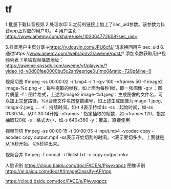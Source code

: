 <!--
 * @Author: your name
 * @Date: 2020-10-19 16:00:13
 * @LastEditTime: 2020-10-21 13:58:08
 * @LastEditors: your name
 * @Description: In User Settings Edit
 * @FilePath: \BatchProcessingVideo\README.md
-->
# tf
1.批量下载抖音视频
2.处理水印
3.之前的链接上加上了sec_uid参数。该参数为抖音app上对应的用户ID。
4.用户主页： https://www.amemv.com/share/user/102064772608?sec_uid=



5.抖音用户主页分享->https://v.douyin.com/JPU6cfJ/ 请求换回用户 sec_uid
6.通过https://www.amemv.com/web/api/v2/aweme/post/? 添加条数获取用户视频列表
7.单独视频播放地址： https://aweme.snssdk.com/aweme/v1/playwm/?video_id=v0d00fee0000bu5c2ah9eprige0u1mo0&ratio=720p&line=0 


视频切图
ffmpeg -ss 00:00:02  -i 1.mp4  -r 1 -q:v 100 -vframes 50  -f image2 image-%d.png
-r：每秒提取的帧数，如上面为每秒1帧，即一张图像
-q:v ：图片质量
-f：图片格式，上述为image2
image-%d.jpeg：生成图像的文件名，可以加上完整路径，%d会使文件名按整数编号，如上述生成图像为image-1.jpeg, image-2.jpeg, ...
-t：持续时间，如-t 4表示持续4s
-ss：起始时间，如-ss 01:30:14，从01:30:14开始
-vframes：指定抽取的帧数，如-vframes 120，指定抽取120张
-s：格式大小，如-s 640x360
-y：覆盖，直接使用

视频剪切
ffmpeg -ss 00:00:15 -t 00:00:05 -i input.mp4 -vcodec copy -acodec copy output.mp4 
-ss表示开始切割的时间，-t表示要切多少。上面就是从15秒开始，切5秒钟出来。

视频合并
ffmpeg -f concat -i filelist.txt -c copy output.mkv

人脸识别
https://cloud.baidu.com/doc/FACE/s/Pjwvxqpcz
图像识别
https://ai.baidu.com/docs#/ImageClassify-API/top


https://cloud.baidu.com/doc/FACE/s/Pjwvxqpcz